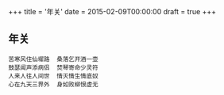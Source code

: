 +++
title = '年关'
date = 2015-02-09T00:00:00
draft = true
+++
## 年关

```text
苦寒风住仙墀路  桑落乞开酒一壶
鼓瑟闻声添病侣  焚琴寄命少灵符
人来人往人间世  情灭情生情底奴
心在九天三界外  身如败柳恨虚无
```
